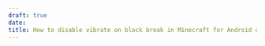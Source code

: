 ```yaml
---
draft: true
date: 
title: How to disable vibrate on block break in Minecraft for Android on handhelds (Ambernic, Retroid, etc)
---
```


